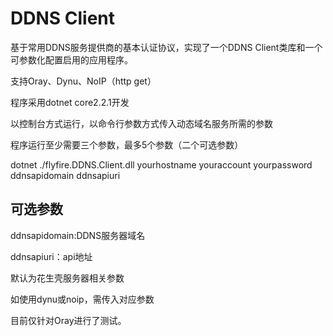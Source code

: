 # DDNS Client

基于常用DDNS服务提供商的基本认证协议，实现了一个DDNS Client类库和一个可参数化配置启用的应用程序。

支持Oray、Dynu、NoIP（http get）

程序采用dotnet core2.2.1开发

以控制台方式运行，以命令行参数方式传入动态域名服务所需的参数

程序运行至少需要三个参数，最多5个参数（二个可选参数）

dotnet ./flyfire.DDNS.Client.dll yourhostname youraccount yourpassword ddnsapidomain ddnsapiuri


## 可选参数
ddnsapidomain:DDNS服务器域名

ddnsapiuri：api地址

默认为花生壳服务器相关参数

如使用dynu或noip，需传入对应参数

目前仅针对Oray进行了测试。
